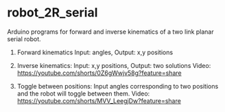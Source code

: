 # robot_2R_serial
Arduino programs for forward and inverse kinematics of a two link planar serial robot.

1) Forward kinematics
Input: angles, Output: x,y positions

2) Inverse kinematics:
Input: x,y positions, Output: two solutions
Video:
https://youtube.com/shorts/0Z6gWwjv58g?feature=share

3) Toggle between positions:
Input angles corresponding to two positions and the robot will toggle
between them.
Video:
https://youtube.com/shorts/MVV_LeegjDw?feature=share
